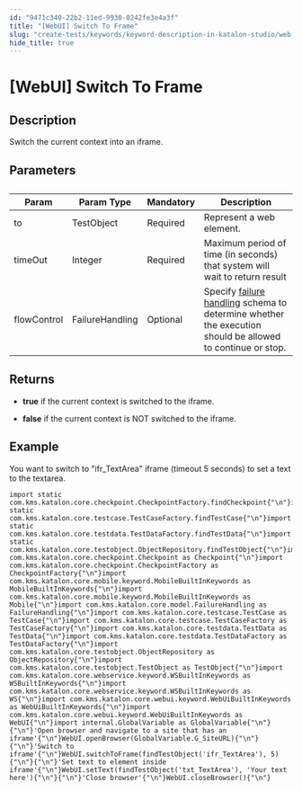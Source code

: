 ```yaml
---
id: "9471c340-22b2-11ed-9930-0242fe3e4a3f"
title: "[WebUI] Switch To Frame"
slug: "create-tests/keywords/keyword-description-in-katalon-studio/web-ui-keywords/webui-switch-to-frame"
hide_title: true
---
```


# <a id="id_0" class="anchor_top_offset"/><a id="ariaid-title1" class="anchor_top_offset"/>[WebUI] Switch To Frame


## <a id="id_0__id_1" class="anchor_top_offset"/>Description

              
<p xmlns="http://www.w3.org/1999/xhtml" className="p">Switch the current context into an iframe.</p> 
      

## <a id="id_0__id_2" class="anchor_top_offset"/>Parameters

              
<table xmlns="http://www.w3.org/1999/xhtml" className="table anchor_top_offset" id="id_0__f1f03d05-cda4-401d-9da2-0ec5522ca88e"><caption /><thead className="thead"><tr className><th className="entry anchor_top_offset" id="id_0__f1f03d05-cda4-401d-9da2-0ec5522ca88e__entry__1">Param</th><th className="entry anchor_top_offset" id="id_0__f1f03d05-cda4-401d-9da2-0ec5522ca88e__entry__2">Param Type</th><th className="entry anchor_top_offset" id="id_0__f1f03d05-cda4-401d-9da2-0ec5522ca88e__entry__3">Mandatory</th><th className="entry anchor_top_offset" id="id_0__f1f03d05-cda4-401d-9da2-0ec5522ca88e__entry__4">Description</th></tr></thead><tbody className="tbody"><tr className><td className="entry" headers="id_0__f1f03d05-cda4-401d-9da2-0ec5522ca88e__entry__1 id_0__f1f03d05-cda4-401d-9da2-0ec5522ca88e__entry__2 id_0__f1f03d05-cda4-401d-9da2-0ec5522ca88e__entry__3 id_0__f1f03d05-cda4-401d-9da2-0ec5522ca88e__entry__4 ">to</td><td className="entry" headers="id_0__f1f03d05-cda4-401d-9da2-0ec5522ca88e__entry__1 id_0__f1f03d05-cda4-401d-9da2-0ec5522ca88e__entry__2 id_0__f1f03d05-cda4-401d-9da2-0ec5522ca88e__entry__3 id_0__f1f03d05-cda4-401d-9da2-0ec5522ca88e__entry__4 ">TestObject</td><td className="entry" headers="id_0__f1f03d05-cda4-401d-9da2-0ec5522ca88e__entry__1 id_0__f1f03d05-cda4-401d-9da2-0ec5522ca88e__entry__2 id_0__f1f03d05-cda4-401d-9da2-0ec5522ca88e__entry__3 id_0__f1f03d05-cda4-401d-9da2-0ec5522ca88e__entry__4 ">Required</td><td className="entry" headers="id_0__f1f03d05-cda4-401d-9da2-0ec5522ca88e__entry__1 id_0__f1f03d05-cda4-401d-9da2-0ec5522ca88e__entry__2 id_0__f1f03d05-cda4-401d-9da2-0ec5522ca88e__entry__3 id_0__f1f03d05-cda4-401d-9da2-0ec5522ca88e__entry__4 ">Represent a web element.</td></tr><tr className><td className="entry" headers="id_0__f1f03d05-cda4-401d-9da2-0ec5522ca88e__entry__1 id_0__f1f03d05-cda4-401d-9da2-0ec5522ca88e__entry__2 id_0__f1f03d05-cda4-401d-9da2-0ec5522ca88e__entry__3 id_0__f1f03d05-cda4-401d-9da2-0ec5522ca88e__entry__4 ">timeOut</td><td className="entry" headers="id_0__f1f03d05-cda4-401d-9da2-0ec5522ca88e__entry__1 id_0__f1f03d05-cda4-401d-9da2-0ec5522ca88e__entry__2 id_0__f1f03d05-cda4-401d-9da2-0ec5522ca88e__entry__3 id_0__f1f03d05-cda4-401d-9da2-0ec5522ca88e__entry__4 ">Integer</td><td className="entry" headers="id_0__f1f03d05-cda4-401d-9da2-0ec5522ca88e__entry__1 id_0__f1f03d05-cda4-401d-9da2-0ec5522ca88e__entry__2 id_0__f1f03d05-cda4-401d-9da2-0ec5522ca88e__entry__3 id_0__f1f03d05-cda4-401d-9da2-0ec5522ca88e__entry__4 ">Required</td><td className="entry" headers="id_0__f1f03d05-cda4-401d-9da2-0ec5522ca88e__entry__1 id_0__f1f03d05-cda4-401d-9da2-0ec5522ca88e__entry__2 id_0__f1f03d05-cda4-401d-9da2-0ec5522ca88e__entry__3 id_0__f1f03d05-cda4-401d-9da2-0ec5522ca88e__entry__4 ">Maximum period of time (in seconds) that system will wait to         return result</td></tr><tr className><td className="entry" headers="id_0__f1f03d05-cda4-401d-9da2-0ec5522ca88e__entry__1 id_0__f1f03d05-cda4-401d-9da2-0ec5522ca88e__entry__2 id_0__f1f03d05-cda4-401d-9da2-0ec5522ca88e__entry__3 id_0__f1f03d05-cda4-401d-9da2-0ec5522ca88e__entry__4 ">flowControl</td><td className="entry" headers="id_0__f1f03d05-cda4-401d-9da2-0ec5522ca88e__entry__1 id_0__f1f03d05-cda4-401d-9da2-0ec5522ca88e__entry__2 id_0__f1f03d05-cda4-401d-9da2-0ec5522ca88e__entry__3 id_0__f1f03d05-cda4-401d-9da2-0ec5522ca88e__entry__4 ">FailureHandling</td><td className="entry" headers="id_0__f1f03d05-cda4-401d-9da2-0ec5522ca88e__entry__1 id_0__f1f03d05-cda4-401d-9da2-0ec5522ca88e__entry__2 id_0__f1f03d05-cda4-401d-9da2-0ec5522ca88e__entry__3 id_0__f1f03d05-cda4-401d-9da2-0ec5522ca88e__entry__4 ">Optional</td><td className="entry" headers="id_0__f1f03d05-cda4-401d-9da2-0ec5522ca88e__entry__1 id_0__f1f03d05-cda4-401d-9da2-0ec5522ca88e__entry__2 id_0__f1f03d05-cda4-401d-9da2-0ec5522ca88e__entry__3 id_0__f1f03d05-cda4-401d-9da2-0ec5522ca88e__entry__4 ">Specify <a className="xref" href="/docs/maintain/configure-failure-handling-settings-in-katalon-studio">failure handling</a> schema to         determine whether the execution should be allowed to continue or         stop.</td></tr></tbody></table> 
      

## <a id="id_0__id_3" class="anchor_top_offset"/>Returns

              
<ul xmlns="http://www.w3.org/1999/xhtml" className="ul"><li className="li">     <p className="p">       <strong className="ph b">true</strong> if the current context is switched to       the iframe.</p>   </li><li className="li">     <p className="p">       <strong className="ph b">false</strong> if the current context is NOT       switched to the iframe.</p>   </li></ul> 
      

## <a id="id_0__id_4" class="anchor_top_offset"/>Example 

              
<p xmlns="http://www.w3.org/1999/xhtml" className="p">You want to switch to "ifr_TextArea" iframe (timeout 5 seconds)   to set a text to the textarea.</p> 
              
<pre xmlns="http://www.w3.org/1999/xhtml" className="pre codeblock"><code>import static com.kms.katalon.core.checkpoint.CheckpointFactory.findCheckpoint{"\n"}import static com.kms.katalon.core.testcase.TestCaseFactory.findTestCase{"\n"}import static com.kms.katalon.core.testdata.TestDataFactory.findTestData{"\n"}import static com.kms.katalon.core.testobject.ObjectRepository.findTestObject{"\n"}import com.kms.katalon.core.checkpoint.Checkpoint as Checkpoint{"\n"}import com.kms.katalon.core.checkpoint.CheckpointFactory as CheckpointFactory{"\n"}import com.kms.katalon.core.mobile.keyword.MobileBuiltInKeywords as MobileBuiltInKeywords{"\n"}import com.kms.katalon.core.mobile.keyword.MobileBuiltInKeywords as Mobile{"\n"}import com.kms.katalon.core.model.FailureHandling as FailureHandling{"\n"}import com.kms.katalon.core.testcase.TestCase as TestCase{"\n"}import com.kms.katalon.core.testcase.TestCaseFactory as TestCaseFactory{"\n"}import com.kms.katalon.core.testdata.TestData as TestData{"\n"}import com.kms.katalon.core.testdata.TestDataFactory as TestDataFactory{"\n"}import com.kms.katalon.core.testobject.ObjectRepository as ObjectRepository{"\n"}import com.kms.katalon.core.testobject.TestObject as TestObject{"\n"}import com.kms.katalon.core.webservice.keyword.WSBuiltInKeywords as WSBuiltInKeywords{"\n"}import com.kms.katalon.core.webservice.keyword.WSBuiltInKeywords as WS{"\n"}import com.kms.katalon.core.webui.keyword.WebUiBuiltInKeywords as WebUiBuiltInKeywords{"\n"}import com.kms.katalon.core.webui.keyword.WebUiBuiltInKeywords as WebUI{"\n"}import internal.GlobalVariable as GlobalVariable{"\n"}{"\n"}'Open browser and navigate to a site that has an iframe'{"\n"}WebUI.openBrowser(GlobalVariable.G_SiteURL){"\n"}{"\n"}'Switch to iframe'{"\n"}WebUI.switchToFrame(findTestObject('ifr_TextArea'), 5){"\n"}{"\n"}'Set text to element inside iframe'{"\n"}WebUI.setText(findTestObject('txt_TextArea'), 'Your text here'){"\n"}{"\n"}'Close browser'{"\n"}WebUI.closeBrowser(){"\n"}</code></pre> 
            
